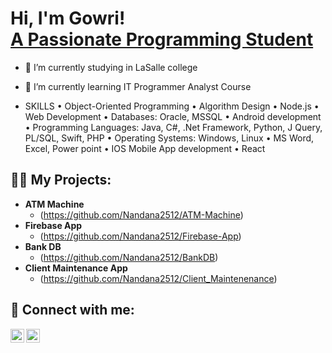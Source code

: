<h1>Hi, I'm Gowri! <br/><a href="https://github.com/Gowri508/Gowri"></a><a href="https://www.linkedin.com/in/gowripallamreddy/">A Passionate Programming Student</a></h1>


- 🔭 I’m currently studying in LaSalle college
- 🌱 I’m currently learning IT Programmer Analyst Course



- SKILLS
•	Object-Oriented Programming
•	Algorithm Design
•	Node.js
•	Web Development
•	Databases: Oracle, MSSQL
•	Android development
•	Programming Languages: Java, C#, .Net Framework, Python, J Query, PL/SQL, Swift, PHP
•	Operating Systems: Windows, Linux
•	MS Word, Excel, Power point
•	IOS Mobile App development
•	React



  
<h2>👨‍💻 My Projects:</h2>

- <b>ATM Machine</b>
  - (https://github.com/Nandana2512/ATM-Machine)
- <b>Firebase App</b>
  - (https://github.com/Nandana2512/Firebase-App)
- <b>Bank DB</b>
  - (https://github.com/Nandana2512/BankDB)
- <b>Client Maintenance App</b>
  - (https://github.com/Nandana2512/Client_Maintenenance)

<h2> 🤳 Connect with me:</h2>


[<img align="left" alt="Nandana | LinkedIn" width="22px" src="https://cdn.jsdelivr.net/npm/simple-icons@v3/icons/linkedin.svg" />][linkedin]
[<img align="left" alt="Nandana | Instagram" width="22px" src="https://cdn.jsdelivr.net/npm/simple-icons@v3/icons/instagram.svg" />][instagram]


[instagram]: https://www.instagram.com/_v.i_r.s_h.e_r.e_a.d_s/
[linkedin]: https://linkedin.com/in/nandana-s-nair-8036732b

